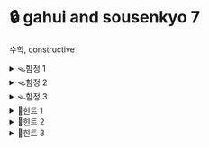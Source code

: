 # 🔒 gahui and sousenkyo 7
수학, constructive
<details>
<summary>🪤함정 1</summary>
아래 문장들의 차이가 무엇인가요?
<ul>
  <li> 가희는 식탁에 있는 과일들을 먹었다. <br>
  <li> 가희는 식탁에 있는 과일들을 모두 먹었다. <br>
  <li> 가희는 식탁에 있는 과일들만 먹었다. <br>
  <li> 가희는 식탁에 있는 과일들만 모두 먹었다. <br>
</ul>
차이를 간파하셨나요? 이제 문제로 돌아와 봅시다. 아래 두 문장의 차이가 무엇인가요?
<ul>
  <li> 가희는 다음 두 조건을 모두 만족하는 정수 r을 종이에 적었습니다. <br>
  <li> 가희는 다음 두 조건을 모두 만족하는 정수 r들만 종이에 적었습니다. <br>
  <li> 가희는 다음 두 조건을 모두 만족하는 정수 r들만 종이에 모두 적었습니다. <br>
</ul>
c회의 결과에 모두 동일한 결과를 출력하는 풀이는 어느 문장에서 맞는 답이 될까요?
</details>
<details>
<summary>🪤함정 2</summary>
아래 두 문장의 차이가 무엇인가요?
<ul>
  <li> 선거가 n회 이루어지는 동안, 상위 r위안에 드는 캐릭터들은 바뀌지 않았습니다. <br>
  <li> 선거가 n회 이루어지는 동안. 상위 r위안에 드는 캐릭터들은 순위가 바뀌지 않았습니다. <br>
</ul>
예를 들어, 캐릭터 A, B, C를 생각해 봅시다. 이 셋의 6 ~ 7회 총선거 결과는 아래와 같습니다.
<table>
  <tr>
    <th></th> <th>6회</th> <th>7회</th>
  </tr>
  <tr>
    <td>1위</td> <td>A</td> <td>B</td>
  </tr>
  <tr>
    <td>2위</td> <td>B</td> <td>C</td>
  </tr>
  <tr>
    <td>3위</td> <td>C</td> <td>A</td>
  </tr>
</table>
그러면 윗 문장과 아래 문장 중 어떤 것이 올바른 문장일까요?
<ul>
  <li> 2번의 총선거가 이루어 지는 동안, 상위 3위안에 드는 캐릭터들은 바뀌지 않았습니다. <br>
  <li> 2번의 총선거가 이루어 지는 동안, 상위 3위안에 드는 캐릭터들은 순위가 바뀌지 않았습니다. <br>
</ul>
</details>
<details>
<summary>🪤함정 3</summary>
아래의 감상문이 있다고 해 보겠습니다.
<ul>
  <li> K 놀이공원에는 놀이기구가 많았습니다. <br>
  <li> 그리고 먹을 거리도 많았습니다. <br>
</ul>
이 두 개의 문장만 보고, 필자가 K 놀이공원에서 재밌게 놀았다고 확신할 수 있을까요? 아니라면 왜? <br>
이제 문제로 돌아와 봅시다. r은 어떻게 주어진다고 했나요?
</details>
<details>
<summary>🔑힌트 1</summary>
총 c회의 총선거가 열렸다면 1회부터 c-1회까지는 캐릭터들의 랭킹이 안 변해도 될까요?
</details>
<details>
<summary>🔑힌트 2</summary>
함정 2와 연결해서 생각해 봅시다. 상위 r개가 변하지 않았다.
<ul>
  <li> 그렇다면 하나의 묶음으로 생각하면 된다는 의미겠군요.
  <li> 이 묶음에서 가장 극단적으로 변하는 케이스가 어떤 경우인가요?
</ul>
</details>
<details>
<summary>🔑힌트 3</summary>
또 다른 극단적 케이스가 있습니다. 권외에서 수직 상승한 케이스. <br>
권외에서 k + 1위로 상승했다면 어떤 조건을 만족할까요?
</details>